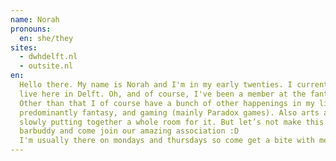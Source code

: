 ```yaml
---
name: Norah
pronouns:
  en: she/they
sites:
  - dwhdelft.nl
  - outsite.nl
en:
  Hello there. My name is Norah and I'm in my early twenties. I currently study History at University of Leiden and
  live here in Delft. Oh, and of course, I've been a member at the fantastic association Outsite/DWH for over 2 years!
  Other than that I of course have a bunch of other happenings in my life. I mean I'm a big fan of reading,
  predominantly fantasy, and gaming (mainly Paradox games). Also arts and crafts are a beginning hobby of mine and I'm
  slowly putting together a whole room for it. But let’s not make this longer than it need be, just register for a
  barbuddy and come join our amazing association :D
  I'm usually there on mondays and thursdays so come get a bite with me at EatingOUT or a drink at the bar night.
---
```

